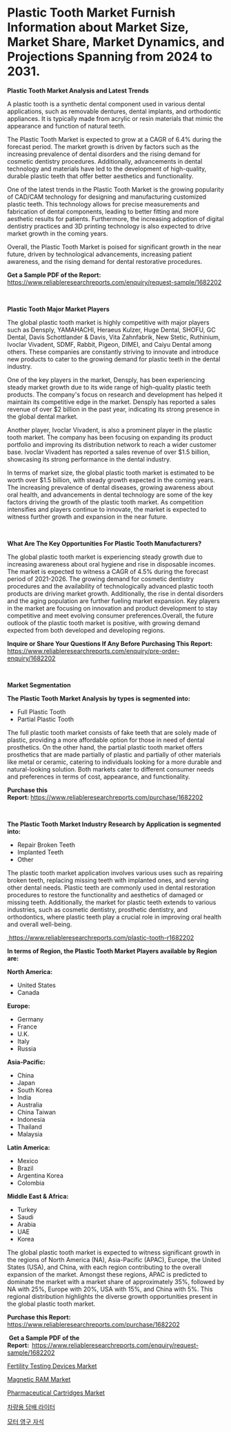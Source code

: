 <p><h1>Plastic Tooth Market Furnish Information about Market Size, Market Share, Market Dynamics, and Projections Spanning from 2024 to 2031.</h1></p><p><strong>Plastic Tooth Market Analysis and Latest Trends</strong></p>
<p><p>A plastic tooth is a synthetic dental component used in various dental applications, such as removable dentures, dental implants, and orthodontic appliances. It is typically made from acrylic or resin materials that mimic the appearance and function of natural teeth.</p><p>The Plastic Tooth Market is expected to grow at a CAGR of 6.4% during the forecast period. The market growth is driven by factors such as the increasing prevalence of dental disorders and the rising demand for cosmetic dentistry procedures. Additionally, advancements in dental technology and materials have led to the development of high-quality, durable plastic teeth that offer better aesthetics and functionality.</p><p>One of the latest trends in the Plastic Tooth Market is the growing popularity of CAD/CAM technology for designing and manufacturing customized plastic teeth. This technology allows for precise measurements and fabrication of dental components, leading to better fitting and more aesthetic results for patients. Furthermore, the increasing adoption of digital dentistry practices and 3D printing technology is also expected to drive market growth in the coming years.</p><p>Overall, the Plastic Tooth Market is poised for significant growth in the near future, driven by technological advancements, increasing patient awareness, and the rising demand for dental restorative procedures.</p></p>
<p><strong>Get a Sample PDF of the Report:&nbsp;</strong> <a href="https://www.reliableresearchreports.com/enquiry/request-sample/1682202">https://www.reliableresearchreports.com/enquiry/request-sample/1682202</a></p>
<p>&nbsp;</p>
<p><strong>Plastic Tooth Major Market Players</strong></p>
<p><p>The global plastic tooth market is highly competitive with major players such as Densply, YAMAHACHI, Heraeus Kulzer, Huge Dental, SHOFU, GC Dental, Davis Schottlander & Davis, Vita Zahnfabrik, New Stetic, Ruthinium, Ivoclar Vivadent, SDMF, Rabbit, Pigeon, DIMEI, and Caiyu Dental among others. These companies are constantly striving to innovate and introduce new products to cater to the growing demand for plastic teeth in the dental industry.</p><p>One of the key players in the market, Densply, has been experiencing steady market growth due to its wide range of high-quality plastic teeth products. The company's focus on research and development has helped it maintain its competitive edge in the market. Densply has reported a sales revenue of over $2 billion in the past year, indicating its strong presence in the global dental market.</p><p>Another player, Ivoclar Vivadent, is also a prominent player in the plastic tooth market. The company has been focusing on expanding its product portfolio and improving its distribution network to reach a wider customer base. Ivoclar Vivadent has reported a sales revenue of over $1.5 billion, showcasing its strong performance in the dental industry.</p><p>In terms of market size, the global plastic tooth market is estimated to be worth over $1.5 billion, with steady growth expected in the coming years. The increasing prevalence of dental diseases, growing awareness about oral health, and advancements in dental technology are some of the key factors driving the growth of the plastic tooth market. As competition intensifies and players continue to innovate, the market is expected to witness further growth and expansion in the near future.</p></p>
<p>&nbsp;</p>
<p><strong>What Are The Key Opportunities For Plastic Tooth Manufacturers?</strong></p>
<p><p>The global plastic tooth market is experiencing steady growth due to increasing awareness about oral hygiene and rise in disposable incomes. The market is expected to witness a CAGR of 4.5% during the forecast period of 2021-2026. The growing demand for cosmetic dentistry procedures and the availability of technologically advanced plastic tooth products are driving market growth. Additionally, the rise in dental disorders and the aging population are further fueling market expansion. Key players in the market are focusing on innovation and product development to stay competitive and meet evolving consumer preferences.Overall, the future outlook of the plastic tooth market is positive, with growing demand expected from both developed and developing regions.</p></p>
<p><strong>Inquire or Share Your Questions If Any Before Purchasing This Report:</strong> <a href="https://www.reliableresearchreports.com/enquiry/pre-order-enquiry/1682202">https://www.reliableresearchreports.com/enquiry/pre-order-enquiry/1682202</a></p>
<p>&nbsp;</p>
<p><strong>Market Segmentation</strong></p>
<p><strong>The Plastic Tooth Market Analysis by types is segmented into:</strong></p>
<p><ul><li>Full Plastic Tooth</li><li>Partial Plastic Tooth</li></ul></p>
<p><p>The full plastic tooth market consists of fake teeth that are solely made of plastic, providing a more affordable option for those in need of dental prosthetics. On the other hand, the partial plastic tooth market offers prosthetics that are made partially of plastic and partially of other materials like metal or ceramic, catering to individuals looking for a more durable and natural-looking solution. Both markets cater to different consumer needs and preferences in terms of cost, appearance, and functionality.</p></p>
<p><strong>Purchase this Report:&nbsp;</strong><a href="https://www.reliableresearchreports.com/purchase/1682202">https://www.reliableresearchreports.com/purchase/1682202</a></p>
<p>&nbsp;</p>
<p><strong>The Plastic Tooth Market Industry Research by Application is segmented into:</strong></p>
<p><ul><li>Repair Broken Teeth</li><li>Implanted Teeth</li><li>Other</li></ul></p>
<p><p>The plastic tooth market application involves various uses such as repairing broken teeth, replacing missing teeth with implanted ones, and serving other dental needs. Plastic teeth are commonly used in dental restoration procedures to restore the functionality and aesthetics of damaged or missing teeth. Additionally, the market for plastic teeth extends to various industries, such as cosmetic dentistry, prosthetic dentistry, and orthodontics, where plastic teeth play a crucial role in improving oral health and overall well-being.</p></p>
<p><a href="https://www.reliableresearchreports.com/plastic-tooth-r1682202">&nbsp;https://www.reliableresearchreports.com/plastic-tooth-r1682202</a></p>
<p><strong>In terms of Region, the Plastic Tooth Market Players available by Region are:</strong></p>
<p>
    <p> <strong> North America: </strong>
        <ul>
            <li>United States</li>
            <li>Canada</li>
        </ul>
        </p> 
    <p> <strong> Europe: </strong>
        <ul>
            <li>Germany</li>
            <li>France</li>
            <li>U.K.</li>
            <li>Italy</li>
            <li>Russia</li>
        </ul>
        </p> 
    <p> <strong> Asia-Pacific: </strong>
        <ul>
            <li>China</li>
            <li>Japan</li>
            <li>South Korea</li>
            <li>India</li>
            <li>Australia</li>
            <li>China Taiwan</li>
            <li>Indonesia</li>
            <li>Thailand</li>
            <li>Malaysia</li>
        </ul>
        </p> 
    <p> <strong> Latin America: </strong>
        <ul>
            <li>Mexico</li>
            <li>Brazil</li>
            <li>Argentina Korea</li>
            <li>Colombia</li>
        </ul>
        </p> 
    <p> <strong> Middle East & Africa: </strong>
        <ul>
            <li>Turkey</li>
            <li>Saudi</li>
            <li>Arabia</li>
            <li>UAE</li>
            <li>Korea</li>
        </ul>
    </p>
    </p>
<p><p>The global plastic tooth market is expected to witness significant growth in the regions of North America (NA), Asia-Pacific (APAC), Europe, the United States (USA), and China, with each region contributing to the overall expansion of the market. Amongst these regions, APAC is predicted to dominate the market with a market share of approximately 35%, followed by NA with 25%, Europe with 20%, USA with 15%, and China with 5%. This regional distribution highlights the diverse growth opportunities present in the global plastic tooth market.</p></p>
<p><strong>Purchase this Report: </strong><a href="https://www.reliableresearchreports.com/purchase/1682202">https://www.reliableresearchreports.com/purchase/1682202</a></p>
<p>&nbsp;<strong>Get a Sample PDF of the Report:&nbsp;&nbsp;</strong><a href="https://www.reliableresearchreports.com/enquiry/request-sample/1682202">https://www.reliableresearchreports.com/enquiry/request-sample/1682202</a></p>
<p><strong></strong></p>
<p><p><a href="https://github.com/AmbushAL/Market-Research-Report-List-1/blob/main/fertility-testing-devices-market.md">Fertility Testing Devices Market</a></p><p><a href="https://medium.com/@javooyce546456/magnetic-ram-market-a-global-and-regional-analysis-focus-on-region-country-level-analysis-and-00f800340a06">Magnetic RAM Market</a></p><p><a href="https://github.com/hraymond91428/Market-Research-Report-List-1/blob/main/pharmaceutical-cartridges-market.md">Pharmaceutical Cartridges Market</a></p><p><a href="https://github.com/mdmazharulnwr786/Market-Research-Report-List-2/blob/main/268408074293.md">차량용 담배 라이터</a></p><p><a href="https://github.com/berlianaparadilla48/Market-Research-Report-List-2/blob/main/583111674292.md">모터 영구 자석</a></p></p>